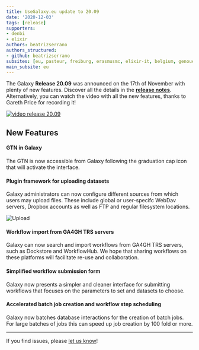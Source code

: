 ```yaml
---
title: UseGalaxy.eu update to 20.09
date: '2020-12-03'
tags: [release]
supporters:
- denbi
- elixir
authors: beatrizserrano
authors_structured:
- github: beatrizserrano
subsites: [eu, pasteur, freiburg, erasmusmc, elixir-it, belgium, genouest]
main_subsite: eu
---
```


The Galaxy __Release 20.09__ was announced on the 17th of November with plenty of new features. Discover all the details in the [__release notes__](https://docs.galaxyproject.org/en/master/releases/20.09_announce.html). Alternatively, you can watch the video with all the new features, thanks to Gareth Price for recording it!

[![video release 20.09](https://img.youtube.com/vi/dIeXVW_eoJk/0.jpg)](https://www.youtube.com/watch?v=dIeXVW_eoJk)


## New Features

#### GTN in Galaxy

The GTN is now accessible from Galaxy following the graduation cap icon that will activate the interface.

#### Plugin framework for uploading datasets

Galaxy administrators can now configure different sources from which users may upload files. These include global or user-specifc WebDav servers, Dropbox accounts as well as FTP and regular filesystem locations.

![Upload](/assets/media/20.09-upload-search.png)

#### Workflow import from GA4GH TRS servers

Galaxy can now search and import workflows from GA4GH TRS servers, such as Dockstore and WorkflowHub. We hope that sharing workflows on these platforms will facilitate re-use and collaboration.

#### Simplified workflow submission form

Galaxy now presents a simpler and cleaner interface for submitting workflows that focuses on the parameters to set and datasets to choose.

#### Accelerated batch job creation and workflow step scheduling

Galaxy now batches database interactions for the creation of batch jobs. For large batches of jobs this can speed up job creation by 100 fold or more. 

---

If you find issues, please [let us know](mailto:galaxy@informatik.uni-freiburg.de)!
